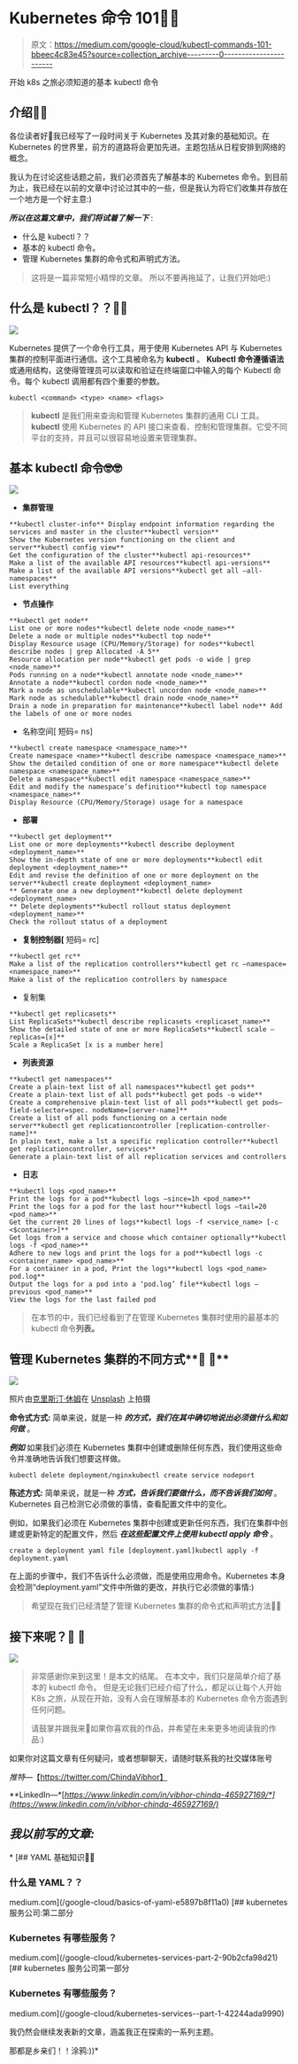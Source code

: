 # Kubernetes 命令 101📝📝

> 原文：<https://medium.com/google-cloud/kubectl-commands-101-bbeec4c83e45?source=collection_archive---------0----------------------->

开始 k8s 之旅必须知道的基本 kubectl 命令

## 介绍🚩🚩

各位读者好👋我已经写了一段时间关于 Kubernetes 及其对象的基础知识。在 Kubernetes 的世界里，前方的道路将会更加先进。主题包括从日程安排到网络的概念。

我认为在讨论这些话题之前，我们必须首先了解基本的 Kubernetes 命令。到目前为止，我已经在以前的文章中讨论过其中的一些，但是我认为将它们收集并存放在一个地方是一个好主意:)

***所以在这篇文章中，我们将试着了解一下*** :

*   什么是 kubectl？？
*   基本的 kubectl 命令。
*   管理 Kubernetes 集群的命令式和声明式方法。

> 这将是一篇非常短小精悍的文章。
> 所以不要再拖延了，让我们开始吧:)

## 什么是 kubectl？？🤔🤔

![](img/660edb773e524a53f0e0ee0e9f85c009.png)

Kubernetes 提供了一个命令行工具，用于使用 Kubernetes API 与 Kubernetes 集群的控制平面进行通信。这个工具被命名为 **kubectl** 。
**Kubectl 命令遵循语法**或通用结构，这使得管理员可以读取和验证在终端窗口中输入的每个 Kubectl 命令。每个 kubectl 调用都有四个重要的参数。

```
kubectl <command> <type> <name> <flags>
```

> **kubectl** 是我们用来查询和管理 Kubernetes 集群的通用 CLI 工具。
> **kubectl** 使用 Kubernetes 的 API 接口来查看、控制和管理集群。它受不同平台的支持，并且可以很容易地设置来管理集群。

## 基本 kubectl 命令🤓🤓

![](img/1d8f4db3540ed68e2a3d45c4e208a014.png)

*   **集群管理**

```
**kubectl cluster-info** Display endpoint information regarding the services and master in the cluster**kubectl version**
Show the Kubernetes version functioning on the client and server**kubectl config view**
Get the configuration of the cluster**kubectl api-resources**
Make a list of the available API resources**kubectl api-versions**
Make a list of the available API versions**kubectl get all –all-namespaces**
List everything
```

*   **节点操作**

```
**kubectl get node**
List one or more nodes**kubectl delete node <node_name>**
Delete a node or multiple nodes**kubectl top node**
Display Resource usage (CPU/Memory/Storage) for nodes**kubectl describe nodes | grep Allocated -A 5**
Resource allocation per node**kubectl get pods -o wide | grep <node_name>**
Pods running on a node**kubectl annotate node <node_name>**
Annotate a node**kubectl cordon node <node_name>**
Mark a node as unschedulable**kubectl uncordon node <node_name>**
Mark node as schedulable**kubectl drain node <node_name>**
Drain a node in preparation for maintenance**kubectl label node** Add the labels of one or more nodes
```

*   名称空间[ 短码= ns]

```
**kubectl create namespace <namespace_name>**
Create namespace <name>**kubectl describe namespace <namespace_name>**
Show the detailed condition of one or more namespace**kubectl delete namespace <namespace_name>**
Delete a namespace**kubectl edit namespace <namespace_name>**
Edit and modify the namespace’s definition**kubectl top namespace <namespace_name>**
Display Resource (CPU/Memory/Storage) usage for a namespace
```

*   **部署**

```
**kubectl get deployment**
List one or more deployments**kubectl describe deployment <deployment_name>**
Show the in-depth state of one or more deployments**kubectl edit deployment <deployment_name>**
Edit and revise the definition of one or more deployment on the server**kubectl create deployment <deployment_name>
** Generate one a new deployment**kubectl delete deployment <deployment_name>
** Delete deployments**kubectl rollout status deployment <deployment_name>**
Check the rollout status of a deployment
```

*   **复制控制器[** 短码= rc]

```
**kubectl get rc**
Make a list of the replication controllers**kubectl get rc –namespace=<namespace_name>** 
Make a list of the replication controllers by namespace
```

*   复制集

```
**kubectl get replicasets**
List ReplicaSets**kubectl describe replicasets <replicaset_name>**
Show the detailed state of one or more ReplicaSets**kubectl scale –replicas=[x]**
Scale a ReplicaSet [x is a number here]
```

*   **列表资源**

```
**kubectl get namespaces**
Create a plain-text list of all namespaces**kubectl get pods**
Create a plain-text list of all pods**kubectl get pods -o wide**
Create a comprehensive plain-text list of all pods**kubectl get pods–field-selector=spec. nodeName=[server-name]**
Create a list of all pods functioning on a certain node server**kubectl get replicationcontroller [replication-controller-name]**
In plain text, make a lst a specific replication controller**kubectl get replicationcontroller, services**
Generate a plain-text list of all replication services and controllers
```

*   **日志**

```
**kubectl logs <pod_name>**
Print the logs for a pod**kubectl logs –since=1h <pod_name>**
Print the logs for a pod for the last hour**kubectl logs –tail=20 <pod_name>**
Get the current 20 lines of logs**kubectl logs -f <service_name> [-c <$container>]**
Get logs from a service and choose which container optionally**kubectl logs -f <pod_name>**
Adhere to new logs and print the logs for a pod**kubectl logs -c <container_name> <pod_name>**
For a container in a pod, Print the logs**kubectl logs <pod_name> pod.log**
Output the logs for a pod into a ‘pod.log’ file**kubectl logs –previous <pod_name>**
View the logs for the last failed pod
```

> 在本节的中，我们已经看到了在管理 Kubernetes 集群时使用的最基本的 kubectl 命令**列表。**

## 管理 Kubernetes 集群的不同方式**💭 💭**

![](img/5c944764e1a8c45a15b5f470db978ed0.png)

照片由[克里斯汀·休姆](https://unsplash.com/@christinhumephoto?utm_source=medium&utm_medium=referral)在 [Unsplash](https://unsplash.com?utm_source=medium&utm_medium=referral) 上拍摄

**命令式方式:** 简单来说，就是一种 ***的方式，我们在其中确切地说出必须做什么和如何做*** 。

***例如*** 如果我们必须在 Kubernetes 集群中创建或删除任何东西，我们使用这些命令并准确地告诉我们想要这样做。

```
kubectl delete deployment/nginxkubectl create service nodeport
```

**陈述方式:**
简单来说，就是一种 ***方式，告诉我们要做什么，而不告诉我们如何*** 。Kubernetes 自己检测它必须做的事情，查看配置文件中的变化。

例如，如果我们必须在 Kubernetes 集群中创建或更新任何东西，我们在集群中创建或更新特定的配置文件，然后 ***在这些配置文件上使用 kubectl apply 命令*** 。

```
create a deployment yaml file [deployment.yaml]kubectl apply -f deployment.yaml
```

在上面的步骤中，我们不告诉什么必须做，而是使用应用命令。Kubernetes 本身会检测“deployment.yaml”文件中所做的更改，并执行它必须做的事情:)

> 希望现在我们已经清楚了管理 Kubernetes 集群的命令式和声明式方法🙈🙈

## 接下来呢？👀 👀

![](img/31b7d9200faabf8cfa6ead571961a480.png)

> 非常感谢你来到这里！是本文的结尾。
> 在本文中，我们只是简单介绍了基本的 kubectl 命令。
> 但是无论我们已经介绍了什么，都足以让每个人开始 K8s 之旅，从现在开始，没有人会在理解基本的 Kubernetes 命令方面遇到任何问题。
> 
> 请鼓掌并跟我来🙈如果你喜欢我的作品，并希望在未来更多地阅读我的作品:)

如果你对这篇文章有任何疑问，或者想聊聊天，请随时联系我的社交媒体账号

*推特—*【https://twitter.com/ChindaVibhor】

**LinkedIn—*[*https://www.linkedin.com/in/vibhor-chinda-465927169/*](https://www.linkedin.com/in/vibhor-chinda-465927169/)*

## *我以前写的文章:*

*[](/google-cloud/basics-of-yaml-e5897b8f11a0) [## YAML 基础知识📝📝

### 什么是 YAML？？

medium.com](/google-cloud/basics-of-yaml-e5897b8f11a0) [](/google-cloud/kubernetes-services-part-2-90b2cfa98d21) [## kubernetes 服务公司:第二部分

### Kubernetes 有哪些服务？

medium.com](/google-cloud/kubernetes-services-part-2-90b2cfa98d21) [](/google-cloud/kubernetes-services-️️-part-1-42244ada9990) [## kubernetes 服务公司第一部分

### Kubernetes 有哪些服务？

medium.com](/google-cloud/kubernetes-services-️️-part-1-42244ada9990) 

我仍然会继续发表新的文章，涵盖我正在探索的一系列主题。

那都是乡亲们！！涂鸦:))*